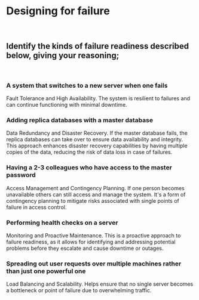 # Designing for failure

​

## Identify the kinds of failure readiness described below, giving your reasoning;

​

### A system that switches to a new server when one fails

Fault Tolerance and High Availability. The system is resilient to failures and can continue functioning with minimal downtime.
​

### Adding replica databases with a master database

Data Redundancy and Disaster Recovery. If the master database fails, the replica databases can take over to ensure data availability and integrity. This approach enhances disaster recovery capabilities by having multiple copies of the data, reducing the risk of data loss in case of failures. ​

### Having a 2-3 colleagues who have access to the master password

Access Management and Contingency Planning. If one person becomes unavailable others can still access and manage the system. It's a form of contingency planning to mitigate risks associated with single points of failure in access control.

### Performing health checks on a server

Monitoring and Proactive Maintenance. This is a proactive approach to failure readiness, as it allows for identifying and addressing potential problems before they escalate and cause downtime or outages.

### Spreading out user requests over multiple machines rather than just one powerful one

Load Balancing and Scalability. Helps ensure that no single server becomes a bottleneck or point of failure due to overwhelming traffic.
